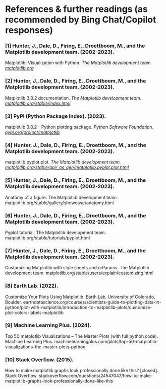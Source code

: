 # References & further readings (as recommended by Bing Chat/Copilot responses)
### [1] Hunter, J., Dale, D., Firing, E., Droettboom, M., and the Matplotlib development team. (2002-2023). 
Matplotlib: Visualization with Python. _The Matplotlib development team._ _[matplotlib.org](https://matplotlib.org/)_

### [2] Hunter, J., Dale, D., Firing, E., Droettboom, M., and the Matplotlib development team. (2002-2023). 
Matplotlib 3.8.2 documentation. _The Matplotlib development team._ _[matplotlib.org/stable/index.html](https://matplotlib.org/stable/index.html)_

### [3] PyPI (Python Package Index). (2023). 
matplotlib 3.8.2 - Python plotting package. _Python Software Foundation._ _[pypi.org/project/matplotlib](https://pypi.org/project/matplotlib/)_

### [4] Hunter, J., Dale, D., Firing, E., Droettboom, M., and the Matplotlib development team. (2002-2023).
matplotlib.pyplot.plot. _The Matplotlib development team. [matplotlib.org/stable/api/_as_gen/matplotlib.pyplot.plot.html](https://matplotlib.org/stable/api/_as_gen/matplotlib.pyplot.plot.html)_

### [5] Hunter, J., Dale, D., Firing, E., Droettboom, M., and the Matplotlib development team. (2002-2023). 
Anatomy of a figure. The Matplotlib development team. matplotlib.org/stable/gallery/showcase/anatomy.html

### [6] Hunter, J., Dale, D., Firing, E., Droettboom, M., and the Matplotlib development team. (2002-2023). 
Pyplot tutorial. The Matplotlib development team. matplotlib.org/stable/tutorials/pyplot.html

### [7] Hunter, J., Dale, D., Firing, E., Droettboom, M., and the Matplotlib development team. (2002-2023). 
Customizing Matplotlib with style sheets and rcParams. The Matplotlib development team. matplotlib.org/stable/users/explain/customizing.html

### [8] Earth Lab. (2022). 
Customize Your Plots Using Matplotlib. Earth Lab, University of Colorado, Boulder. earthdatascience.org/courses/scientists-guide-to-plotting-data-in-python/plot-with-matplotlib/introduction-to-matplotlib-plots/customize-plot-colors-labels-matplotlib

### [9] Machine Learning Plus. (2024). 
Top 50 matplotlib Visualizations – The Master Plots (with full python code). Machine Learning Plus. 
machinelearningplus.com/plots/top-50-matplotlib-visualizations-the-master-plots-python

### [10] Stack Overflow. (2015). 
How to make matplotlib graphs look professionally done like this? [closed]. Stack Overflow.
stackoverflow.com/questions/24547047/how-to-make-matplotlib-graphs-look-professionally-done-like-this
